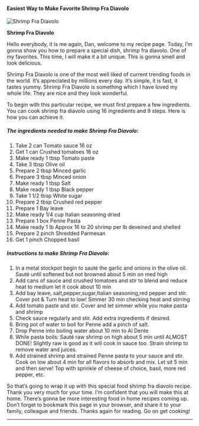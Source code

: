             

#### Easiest Way to Make Favorite Shrimp Fra Diavolo

![Shrimp Fra Diavolo](https://img-global.cpcdn.com/recipes/4527492297129984/751x532cq70/shrimp-fra-diavolo-recipe-main-photo.jpg)

**Shrimp Fra Diavolo**

Hello everybody, it is me again, Dan, welcome to my recipe page. Today, I’m gonna show you how to prepare a special dish, shrimp fra diavolo. One of my favorites. This time, I will make it a bit unique. This is gonna smell and look delicious.

Shrimp Fra Diavolo is one of the most well liked of current trending foods in the world. It’s appreciated by millions every day. It’s simple, it is fast, it tastes yummy. Shrimp Fra Diavolo is something which I have loved my whole life. They are nice and they look wonderful.

To begin with this particular recipe, we must first prepare a few ingredients. You can cook shrimp fra diavolo using 16 ingredients and 9 steps. Here is how you can achieve it.

##### The ingredients needed to make Shrimp Fra Diavolo:

1.  Take 2 can Tomato sauce 16 oz
2.  Get 1 can Crushed tomatoes 16 oz
3.  Make ready 1 tbsp Tomato paste
4.  Take 3 tbsp Olive oil
5.  Prepare 2 tbsp Minced garlic
6.  Prepare 3 tbsp Minced onion
7.  Make ready 1 tbsp Salt
8.  Make ready 1 tbsp Black pepper
9.  Take 1 1/2 tbsp White sugar
10.  Prepare 2 tbsp Crushed red pepper
11.  Prepare 1 Bay leave
12.  Make ready 1/4 cup Italian seasoning dried
13.  Prepare 1 box Penne Pasta
14.  Make ready 1 lb Approx 16 to 20 shrimp per lb deveined and shelled
15.  Prepare 2 pinch Shredded Parmesan
16.  Get 1 pinch Chopped basil

##### Instructions to make Shrimp Fra Diavolo:

1.  In a metal stockpot begin to sauté the garlic and onions in the olive oil. Sauté until softened but not browned about 5 min on med high
2.  Add cans of sauce and crushed tomatoes and stir to blend and reduce heat to medium let it cook about 10 min
3.  Add bay leave, salt,pepper,sugar,Italian seasoning,red pepper and stir. Cover pot & Turn heat to low! Simmer 30 min checking heat and stirring
4.  Add tomato paste and stir. Cover and let simmer while you make pasta and shrimp
5.  Check sauce regularly and stir. Add extra ingredients if desired.
6.  Bring pot of water to boil for Penne add a pinch of salt.
7.  Drop Penne into boiling water about 10 min to Al Dente
8.  While pasta boils: Sauté raw shrimp on high about 5 min until ALMOST DONE! Slightly raw is good as it will cook in sauce too. Strain shrimp to remove water and juices.
9.  Add strained shrimp and strained Penne pasta to your sauce and stir. Cook on low about 4 min for all flavors to absorb and mix. Let sit 5 min and then serve! Top with sprinkle of cheese of choice, basil, more red pepper, etc.

So that’s going to wrap it up with this special food shrimp fra diavolo recipe. Thank you very much for your time. I’m confident that you will make this at home. There’s gonna be more interesting food in home recipes coming up. Don’t forget to bookmark this page in your browser, and share it to your family, colleague and friends. Thanks again for reading. Go on get cooking!

* * *